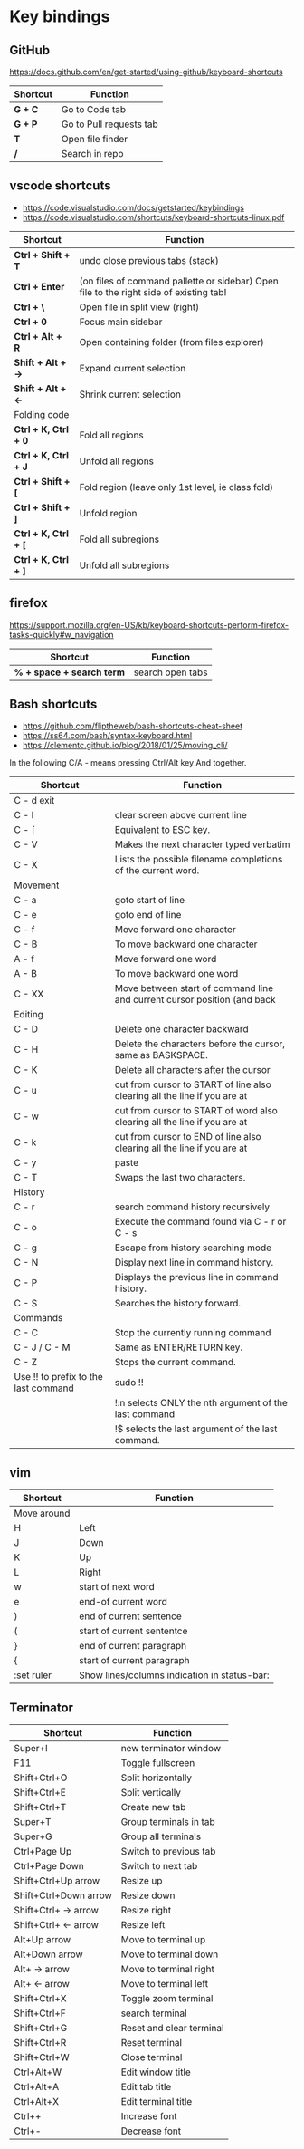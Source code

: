 # Key bindings

## GitHub
https://docs.github.com/en/get-started/using-github/keyboard-shortcuts

| Shortcut | Function |
|---|---|
| **G + C** | Go to Code tab |
| **G + P** | Go to Pull requests tab |
| **T** | Open file finder |
| **/** | Search in repo |

## vscode shortcuts
- https://code.visualstudio.com/docs/getstarted/keybindings
- https://code.visualstudio.com/shortcuts/keyboard-shortcuts-linux.pdf

| Shortcut | Function |
|---|---|
| **Ctrl + Shift + T** | undo close previous tabs (stack) |
| **Ctrl + Enter** | (on files of command pallette or sidebar) Open file to the right side of existing tab! |
| **Ctrl + \\**  | Open file in split view (right) |
| **Ctrl + 0** | Focus main sidebar |
| **Ctrl + Alt + R** | Open containing folder (from files explorer) |
| **Shift + Alt + ->** | Expand current selection |
| **Shift + Alt + <-** | Shrink current selection |
| Folding code |
| **Ctrl + K, Ctrl + 0** | Fold all regions |
| **Ctrl + K, Ctrl + J** | Unfold all regions |
| **Ctrl + Shift + [** | Fold region (leave only 1st level, ie class fold) |
| **Ctrl + Shift + ]** | Unfold region |
| **Ctrl + K, Ctrl + [** | Fold all subregions |
| **Ctrl + K, Ctrl + ]** | Unfold all subregions |

## firefox
https://support.mozilla.org/en-US/kb/keyboard-shortcuts-perform-firefox-tasks-quickly#w_navigation

| Shortcut | Function |
|---|---|
| **% + space + search term** | search open tabs |

## Bash shortcuts
- https://github.com/fliptheweb/bash-shortcuts-cheat-sheet
- https://ss64.com/bash/syntax-keyboard.html
- https://clementc.github.io/blog/2018/01/25/moving_cli/

In the following C/A - <keyboard key> means pressing Ctrl/Alt key And <keyboard key> together.

| Shortcut | Function |
|---|---|
| C - d  exit |
| C - l  | clear screen above current line |
| C - [  | Equivalent to ESC key. |
| C - V  | Makes the next character typed verbatim |
| C - X  | Lists the possible filename completions of the current word. |
| Movement |
| C - a  | goto start of line |
| C - e  | goto end of line |
| C - f  | Move forward one character |
| C - B  | To move backward one character |
| A - f  | Move forward one word |
| A - B  | To move backward one word |
| C - XX  | Move between start of command line and current cursor position (and back  |again).
| Editing |
| C - D  | Delete one character backward |
| C - H  | Delete the characters before the cursor, same as BASKSPACE. |
| C - K  | Delete all characters after the cursor |
| C - u  | cut from cursor to START of line also clearing all the line if you are at  |line end
| C - w  | cut from cursor to START of word also clearing all the line if you are at  |line end
| C - k  | cut from cursor to END of line also clearing all the line if you are at  |line start
| C - y  | paste |
| C - T  | Swaps the last two characters. |
| History |
| C - r  | search command history recursively |
| C - o |  Execute the command found via C - r or C - s |
| C - g |  Escape from history searching mode |
| C - N  | Display next line in command history. |
| C - P  | Displays the previous line in command history. |
| C - S  | Searches the history forward. |
| Commands |
| C - C  | Stop the currently running command |
| C - J / C - M  | Same as ENTER/RETURN key. |
| C - Z  | Stops the current command. |
| Use !! to prefix to the last command | sudo !! |
|  | !:n selects ONLY the nth argument of the last command |
|  | !$ selects the last argument of the last command. |

## vim

| Shortcut | Function |
|---|---|
|Move around |
| H | Left |
| J | Down |
| K | Up |
| L | Right |
| w | start of next word |
| e | end-of current word |
| ) | end of current sentence |
| ( | start of current sententce |
| } | end of current paragraph |
| { | start of current paragraph |
|:set ruler | Show lines/columns indication in status-bar: |

## Terminator

| Shortcut | Function |
|---|---|
| Super+I | new terminator window |
| F11 | Toggle fullscreen |
| Shift+Ctrl+O | Split horizontally |
| Shift+Ctrl+E | Split vertically |
| Shift+Ctrl+T | Create new tab |
| Super+T | Group terminals in tab |
| Super+G | Group all terminals |
| Ctrl+Page Up | Switch to previous tab |
| Ctrl+Page Down | Switch to next tab |
| Shift+Ctrl+Up arrow | Resize up |
| Shift+Ctrl+Down arrow | Resize down |
| Shift+Ctrl+ -> arrow | Resize right |
| Shift+Ctrl+ <- arrow | Resize left |
| Alt+Up arrow | Move to terminal up |
| Alt+Down arrow | Move to terminal down |
| Alt+ -> arrow | Move to terminal right |
| Alt+ <- arrow | Move to terminal left |
| Shift+Ctrl+X | Toggle zoom terminal |
| Shift+Ctrl+F | search terminal |
| Shift+Ctrl+G | Reset and clear terminal |
| Shift+Ctrl+R | Reset terminal |
| Shift+Ctrl+W | Close terminal |
| Ctrl+Alt+W | Edit window title |
| Ctrl+Alt+A | Edit tab title |
| Ctrl+Alt+X | Edit terminal title |
| Ctrl++  | Increase font |
| Ctrl+-  | Decrease font |